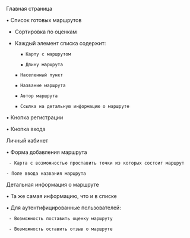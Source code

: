Главная страница

• Список готовых маршрутов
     
  - Сортировка по оценкам
  - Каждый элемент списка содержит:
          
          ▪️ Карту с маршрутом
          
          ▪️ Длину маршрута
        
        ▪️ Населенный пункт
        
        ▪️ Название маршрута
        
        ▪️ Автор маршрута
        
        ▪️ Ссылка на детальную информацию о маршруте
 
 • Кнопка регистрации

• Кнопка входа



Личный кабинет
 
 • Форма добавления маршрута
     
     - Карта с возможностью проставить точки из которых состоит маршрут
    
    - Поле ввода названия маршрута



Детальная информация о маршруте

• Та же самая информацию, что и в списке
 
 • Для аутентифицированные пользователей:
     
     - Возможность поставить оценку маршруту
     
     - Возможность оставить отзыв о маршруте
